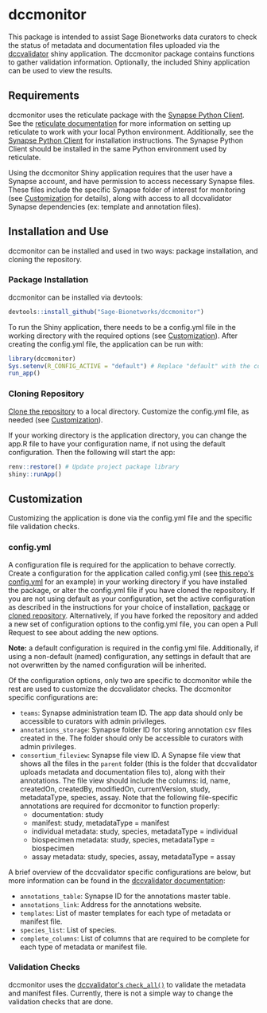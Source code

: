# dccmonitor

This package is intended to assist Sage Bionetworks data curators to check the status of metadata and documentation files uploaded via the [dccvalidator](https://sage-bionetworks.github.io/dccvalidator/) shiny application. The dccmonitor package contains functions to gather validation information. Optionally, the included Shiny application can be used to view the results.

## Requirements

dccmonitor uses the reticulate package with the [Synapse Python Client](https://github.com/Sage-Bionetworks/synapsePythonClient). See the [reticulate documentation](https://rstudio.github.io/reticulate/#python-version) for more information on setting up reticulate to work with your local Python environment. Additionally, see the [Synapse Python Client](https://github.com/Sage-Bionetworks/synapsePythonClient) for installation instructions. The Synapse Python Client should be installed in the same Python environment used by reticulate.

Using the dccmonitor Shiny application requires that the user have a Synapse account, and have permission to access necessary Synapse files. These files include the specific Synapse folder of interest for monitoring (see [Customization](https://github.com/Sage-Bionetworks/dccmonitor/tree/update-readme#customization) for details), along with access to all dccvalidator Synapse dependencies (ex: template and annotation files).

## Installation and Use

dccmonitor can be installed and used in two ways: package installation, and cloning the repository.

### Package Installation

dccmonitor can be installed via devtools:

``` R
devtools::install_github("Sage-Bionetworks/dccmonitor")
```

To run the Shiny application, there needs to be a config.yml file in the working directory with the required options (see [Customization](https://github.com/Sage-Bionetworks/dccmonitor/tree/update-readme#customization)). After creating the config.yml file, the application can be run with:

``` R
library(dccmonitor)
Sys.setenv(R_CONFIG_ACTIVE = "default") # Replace "default" with the configuration name if not using default.
run_app()
```

### Cloning Repository

[Clone the repository](https://help.github.com/en/github/creating-cloning-and-archiving-repositories/cloning-a-repository) to a local directory. Customize the config.yml file, as needed (see [Customization](https://github.com/Sage-Bionetworks/dccmonitor/tree/update-readme#customization)).

If your working directory is the application directory, you can change the app.R file to have your configuration name, if not using the default configuration. Then the following will start the app:

``` R
renv::restore() # Update project package library
shiny::runApp()
```

## Customization

Customizing the application is done via the config.yml file and the specific file validation checks.

### config.yml

A configuration file is required for the application to behave correctly. Create a configuration for the application called config.yml (see [this repo's config.yml](https://github.com/Sage-Bionetworks/dccmonitor/blob/master/config.yml) for an example) in your working directory if you have installed the package, or alter the config.yml file if you have cloned the repository. If you are not using default as your configuration, set the active configuration as described in the instructions for your choice of installation, [package](https://github.com/Sage-Bionetworks/dccmonitor/tree/update-readme#package-installation) or [cloned repository](https://github.com/Sage-Bionetworks/dccmonitor/tree/update-readme#cloning-repository). Alternatively, if you have forked the repository and added a new set of configuration options to the config.yml file, you can open a Pull Request to see about adding the new options.

**Note:** a default configuration is required in the config.yml file. Additionally, if using a non-default (named) configuration, any settings in default that are not overwritten by the named configuration will be inherited.

Of the configuration options, only two are specific to dccmonitor while the rest are used to customize the dccvalidator checks. The dccmonitor specific configurations are:

- `teams`: Synapse administration team ID. The app data should only be accessible to curators with admin privileges.
- `annotations_storage`: Synapse folder ID for storing annotation csv files created in the. The folder should only be accessible to curators with admin privileges.
- `consortium_fileview`: Synapse file view ID. A Synapse file view that shows all the files in the `parent` folder (this is the folder that dccvalidator uploads metadata and documentation files to), along with their annotations. The file view should include the columns: id, name, createdOn, createdBy, modifiedOn, currentVersion, study, metadataType, species, assay. Note that the following file-specific annotations are required for dccmonitor to function properly:
    - documentation: study
    - manifest: study, metadataType = manifest
    - individual metadata: study, species, metadataType = individual
    - biospecimen metadata: study, species, metadataType = biospecimen
    - assay metadata: study, species, assay, metadataType = assay

A brief overview of the dccvalidator specific configurations are below, but more information can be found in the [dccvalidator documentation](https://sage-bionetworks.github.io/dccvalidator/articles/customizing-dccvalidator.html#configuration-options):

- `annotations_table`: Synapse ID for the annotations master table.
- `annotations_link`: Address for the annotations website.
- `templates`: List of master templates for each type of metadata or manifest file.
- `species_list`: List of species.
- `complete_columns`: List of columns that are required to be complete for each type of metadata or manifest file.
  
### Validation Checks

dccmonitor uses the [dccvalidator's `check_all()`](https://github.com/Sage-Bionetworks/dccvalidator/blob/master/R/check-all.R) to validate the metadata and manifest files. Currently, there is not a simple way to change the validation checks that are done.

